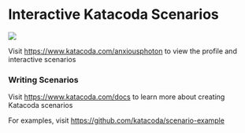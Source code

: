 # Interactive Katacoda Scenarios

[![](http://shields.katacoda.com/katacoda/anxiousphoton/count.svg)](https://www.katacoda.com/anxiousphoton "Get your profile on Katacoda.com")

Visit https://www.katacoda.com/anxiousphoton to view the profile and interactive scenarios

### Writing Scenarios
Visit https://www.katacoda.com/docs to learn more about creating Katacoda scenarios

For examples, visit https://github.com/katacoda/scenario-example
